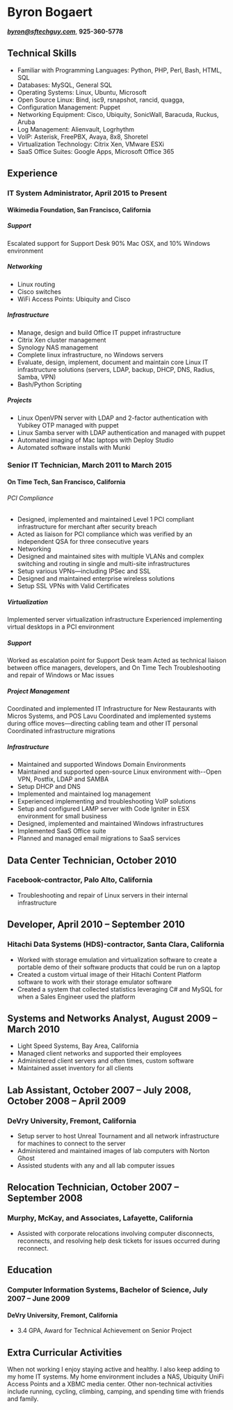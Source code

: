# Byron Bogaert
_**byron@sftechguy.com**_, **925-360-5778**

## Technical Skills
- Familiar with Programming Languages: Python, PHP, Perl, Bash, HTML, SQL
- Databases: MySQL, General SQL
- Operating Systems: Linux, Ubuntu, Microsoft
- Open Source Linux: Bind, isc9, rsnapshot, rancid, quagga,
- Configuration Management: Puppet
- Networking Equipment: Cisco, Ubiquity, SonicWall, Baracuda, Ruckus, Aruba
- Log Management: Alienvault, Logrhythm
- VoIP: Asterisk, FreePBX, Avaya, 8x8, Shoretel
- Virtualization Technology: Citrix Xen, VMware ESXi
- SaaS Office Suites: Google Apps, Microsoft Office 365

## Experience

### IT System Administrator, April 2015 to Present
#### Wikimedia Foundation, San Francisco, California

##### Support
Escalated support for Support Desk
90% Mac OSX, and 10% Windows environment
##### Networking
- Linux routing
- Cisco switches
- WiFi Access Points: Ubiquity and Cisco

##### Infrastructure
- Manage, design and build Office IT puppet infrastructure
- Citrix Xen cluster management
- Synology NAS management
- Complete linux infrastructure, no Windows servers
- Evaluate, design, implement, document and maintain core Linux IT infrastructure solutions (servers, LDAP, backup, DHCP, DNS, Radius, Samba, VPN)
- Bash/Python Scripting

##### Projects
- Linux OpenVPN server with LDAP and 2-factor authentication with Yubikey OTP managed with puppet
- Linux Samba server with LDAP authentication and managed with puppet
- Automated imaging of Mac laptops with Deploy Studio
- Automated software installs with Munki

### Senior IT Technician, March 2011 to March 2015
#### On Time Tech, San Francisco, California

###### PCI Compliance
- Designed, implemented and maintained Level 1 PCI compliant infrastructure for merchant after security breach
- Acted as liaison for PCI compliance which was verified by an independent QSA for three consecutive years
- Networking
- Designed and maintained sites with multiple VLANs and complex switching and routing in single and multi-site infrastructures
- Setup various VPNs—including IPSec and SSL
- Designed and maintained enterprise wireless solutions
- Setup SSL VPNs with Valid Certificates

##### Virtualization
Implemented server virtualization infrastructure
Experienced implementing virtual desktops in a PCI environment

##### Support
Worked as escalation point for Support Desk team
Acted as technical liaison between office managers, developers, and On Time Tech
Troubleshooting and repair of Windows or Mac issues

##### Project Management
Coordinated and implemented IT Infrastructure for New Restaurants with Micros Systems, and POS Lavu
Coordinated and implemented systems during office moves—directing cabling team and other IT personal
Coordinated infrastructure migrations

##### Infrastructure
- Maintained and supported Windows Domain Environments
- Maintained and supported open-source Linux environment with--Open VPN, Postfix, LDAP and SAMBA
- Setup DHCP and DNS
- Implemented and maintained log management
- Experienced implementing and troubleshooting VoIP solutions
- Setup and configured LAMP server with Code Igniter in ESX environment for small business
- Designed, implemented and maintained Windows infrastructures
- Implemented SaaS Office suite
- Planned and managed email migrations to SaaS services

## Data Center Technician, October 2010
### Facebook-contractor, Palo Alto, California
- Troubleshooting and repair of Linux servers in their internal infrastructure

## Developer, April 2010 – September 2010
### Hitachi Data Systems (HDS)-contractor, Santa Clara, California
- Worked with storage emulation and virtualization software to create a portable demo of their software products that could be run on a laptop
- Created a custom virtual image of their Hitachi Content Platform software to work with their storage emulator software
- Created a system that collected statistics leveraging C# and MySQL for when a Sales Engineer used the platform

## Systems and Networks Analyst, August 2009 – March 2010
- Light Speed Systems, Bay Area, California
- Managed client networks and supported their employees
- Administered client servers and often times, custom software
- Maintained asset inventory for all clients

## Lab Assistant, October 2007 – July 2008, October 2008 – April 2009
### DeVry University, Fremont, California
- Setup server to host Unreal Tournament and all network infrastructure for machines to connect to the server
- Administered and maintained images of lab computers with Norton Ghost
- Assisted students with any and all lab computer issues

## Relocation Technician, October 2007 – September 2008
### Murphy, McKay, and Associates, Lafayette, California
- Assisted with corporate relocations involving computer disconnects, reconnects, and resolving help desk tickets for issues occurred during reconnect.

## Education
### Computer Information Systems, Bachelor of Science, July 2007 – June 2009
#### DeVry University, Fremont, California
- 3.4 GPA, Award for Technical Achievement on Senior Project

## Extra Curricular Activities
When not working I enjoy staying active and healthy. I also keep adding to my home IT systems. My home environment includes a NAS, Ubiquity UniFi Access Points and a XBMC media center. Other non-technical activities include running, cycling, climbing, camping, and spending time with friends and family.
